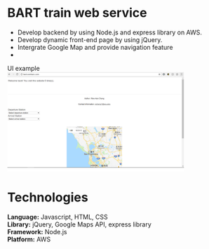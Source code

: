 # BART train web service
- Develop backend by using Node.js and express library on AWS.
- Develop dynamic front-end page by using jQuery.
- Intergrate Google Map and provide navigation feature
- 

UI example<br>
<img src="/page.png" title="page" width="80%" height="80%">

# Technologies
**Language:** Javascript, HTML, CSS<br>
**Library:** jQuery, Google Maps API, express library<br>
**Framework:** Node.js<br>
**Platform:** AWS<br>

